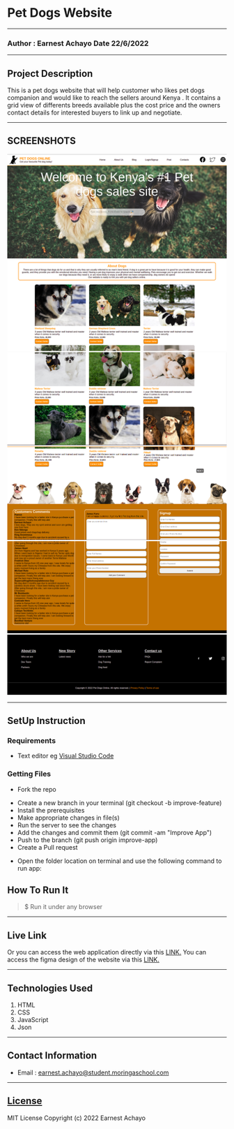 # Pet Dogs Website
*****
### Author : Earnest Achayo Date 22/6/2022
****
## Project Description
This is a pet dogs website that will help customer who likes pet dogs companion and would like to reach the sellers around Kenya . It contains a grid view of differents breeds available plus the cost price and the owners contact details for interested buyers to link up and negotiate.
******

## SCREENSHOTS
 ![image](./assets/images/1.png)
 ![image](./assets/images/2.png)
 ![image](./assets/images/3.png)
 ![image](./assets/images/4.png)
 ![image](./assets/images/5.png)
 ![image](./assets/images/6.png)



********
## SetUp Instruction
### Requirements
* Text editor eg [Visual Studio Code](https://code.visualstudio.com/download)


### Getting Files
* Fork the repo
- Create a new branch in your terminal (git checkout -b improve-feature)
- Install the prerequisites
- Make appropriate changes in file(s)
- Run the server to see the changes
- Add the changes and commit them (git commit -am "Improve App")
- Push to the branch (git push origin improve-app)
- Create a Pull request
* Open the folder location on terminal and use the following command to run app:

## How To Run It
>  $ Run it under any browser
*****
## Live Link
Or you can access the web application directly via this [LINK.](https://)
You can access the figma design of the website via this [LINK.](https://www.figma.com/file/rx0GucWSLYQOLbUEdeDYf1/Online-Pet-shop?node-id=0%3A1)
*****
## Technologies Used
1. HTML
2. CSS
3. JavaScript
4. Json 


*****
## Contact Information
* Email : earnest.achayo@student.moringaschool.com
*****
## [License](LICENSE)
MIT License
Copyright (c) 2022 Earnest Achayo